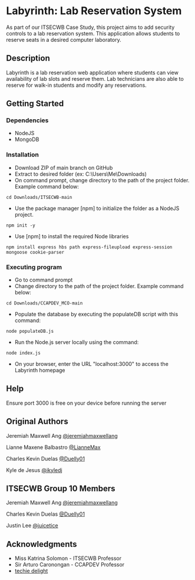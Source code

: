 # Labyrinth: Lab Reservation System
As part of our ITSECWB Case Study, this project aims to add security controls to a lab reservation system. 
This application allows students to reserve seats in a desired computer laboratory.

## Description
Labyrinth is a lab reservation web application where students can view availability of lab slots and reserve them. Lab technicians are also able to reserve for walk-in students and modify any reservations.

## Getting Started

### Dependencies

* NodeJS
* MongoDB

### Installation

* Download ZIP of main branch on GitHub
* Extract to desired folder (ex: C:\Users\Me\Downloads)
* On command prompt, change directory to the path of the project folder. Example command below:
```
cd Downloads/ITSECWB-main
``` 

* Use the package manager [npm] to initialize the folder as a NodeJS project.

```
npm init -y
```

* Use [npm] to install the required Node libraries
```
npm install express hbs path express-fileupload express-session mongoose cookie-parser
```

### Executing program

* Go to command prompt
* Change directory to the path of the project folder. Example command below:
```
cd Downloads/CCAPDEV_MCO-main
```

* Populate the database by executing the populateDB script with this command:
```
node populateDB.js
```
* Run the Node.js server locally using the command:
```
node index.js
```
* On your browser, enter the URL "localhost:3000" to access the Labyrinth homepage

## Help

Ensure port 3000 is free on your device before running the server

## Original Authors
Jeremiah Maxwell Ang
[@jeremiahmaxwellang](https://github.com/jeremiahmaxwellang)

Lianne Maxene Balbastro
[@LianneMax](https://github.com/LianneMax)

Charles Kevin Duelas
[@Duelly01](https://github.com/Duelly01)

Kyle de Jesus
[@ikyledj](https://github.com/ikyledj)

## ITSECWB Group 10 Members

Jeremiah Maxwell Ang
[@jeremiahmaxwellang](https://github.com/jeremiahmaxwellang)

Charles Kevin Duelas
[@Duelly01](https://github.com/Duelly01)

Justin Lee
[@juicetice](https://github.com/juiceticedlsu)

## Acknowledgments
* Miss Katrina Solomon - ITSECWB Professor
* Sir Arturo Caronongan - CCAPDEV Professor
* [techie delight](https://www.techiedelight.com/generate-sha-256-hash-javascript/)
